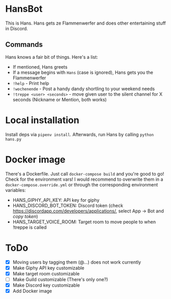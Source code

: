# HansBot
This is Hans. Hans gets ze Flammenwerfer and does other entertaining stuff in Discord.

## Commands
Hans knows a fair bit of things. Here's a list:
- If mentioned, Hans greets
- If a message begins with `Hans` (case is ignored), Hans gets you the Flammenwerfer
- `!help` - Print help
- `!wochenende` - Post a handy dandy shortling to your weekend needs
- `!treppe <user> <seconds>` - move given user to the silent channel for X seconds (Nickname or Mention, both works)

# Local installation
Install deps via `pipenv install`.
Afterwards, run Hans by calling `python hans.py`

# Docker image
There's a Dockerfile. Just call `docker-compose build` and you're good to go!
Check for the environment vars! I would recommend to overwrite them in a `docker-compose.override.yml`
or through the corresponding environment variables:
- HANS_GIPHY_API_KEY: API key for giphy
- HANS_DISCORD_BOT_TOKEN: Discord token (check https://discordapp.com/developers/applications/, select App -> Bot and *copy token*)
- HANS_TARGET_VOICE_ROOM: Target room to move people to when !treppe is called

# ToDo
- [x] Moving users by tagging them (@...) does not work currently
- [x] Make Giphy API key customizable
- [x] Make target room customizable
- [ ] Make Guild customizable (There's only one?)
- [x] Make Discord key customizable
- [x] Add Docker image
